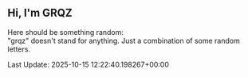 ## Hi, I'm GRQZ
Here should be something random:  
"grqz" doesn't stand for anything. Just a combination of some random letters.


Last Update: 2025-10-15 12:22:40.198267+00:00
